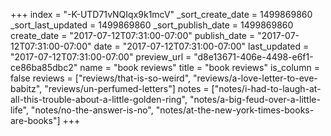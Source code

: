 +++
index = "-K-UTD71vNQIqx9k1mcV"
_sort_create_date = 1499869860
_sort_last_updated = 1499869860
_sort_publish_date = 1499869860
create_date = "2017-07-12T07:31:00-07:00"
publish_date = "2017-07-12T07:31:00-07:00"
date = "2017-07-12T07:31:00-07:00"
last_updated = "2017-07-12T07:31:00-07:00"
preview_url = "d8e13671-406e-4498-e6f1-ce86ba85dbc2"
name = "book reviews"
title = "book reviews"
is_column = false
reviews = ["reviews/that-is-so-weird", "reviews/a-love-letter-to-eve-babitz", "reviews/un-perfumed-letters"]
notes = ["notes/i-had-to-laugh-at-all-this-trouble-about-a-little-golden-ring", "notes/a-big-feud-over-a-little-life", "notes/no-the-answer-is-no", "notes/at-the-new-york-times-books-are-books"]
+++

